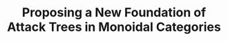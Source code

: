 ---
type: unpub
authors:
  - Harley Eades III
title: "Proposing a New Foundation of Attack Trees in Monoidal Categories"
note: "Updated: March 30, 2016"
year: 2016
resource:
  type: pdf
  pdf-url: includes/pubs/Prop-ATrees-Short.pdf
---